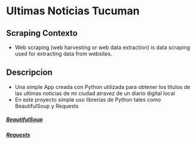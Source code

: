 # Ultimas Noticias Tucuman

## Scraping Contexto
- Web scraping (web harvesting or web data extraction) is data scraping used for extracting data from websites.

## Descripcion
- Una simple App creada con Python utilizada para obtener los titulos de las ultimas noticias de mi ciudad atravez de un diario digital local
- En este proyecto simple uso librerias de Python tales como BeautifulSoup y Requests

##### [BeautifulSoup](https://www.crummy.com/software/BeautifulSoup/bs4/doc/ "Heading link")
##### [Requests](https://requests.readthedocs.io/en/master/ "Heading link")
